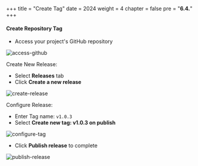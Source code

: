 +++
title = "Create Tag"
date = 2024
weight = 4
chapter = false
pre = "<b>6.4.</b>"
+++

#### Create Repository Tag

- Access your project's GitHub repository

![access-github](/images/6-cicd-codebuild/6.4.1.png)

Create New Release:

- Select **Releases** tab
- Click **Create a new release**

![create-release](/images/6-cicd-codebuild/6.4.2.png)

Configure Release:

- Enter Tag name: `v1.0.3`
- Select **Create new tag: v1.0.3 on publish**

![configure-tag](/images/6-cicd-codebuild/6.4.3.png)

- Click **Publish release** to complete

![publish-release](/images/6-cicd-codebuild/6.4.4.png)
